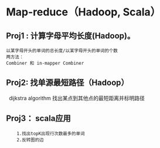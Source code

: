 Map-reduce（Hadoop, Scala）
==============
Proj1 : 计算字母平均长度(Hadoop)。
-----------
    以某字母开头的单词的总长度/以某字母开头的单词的个数
    两方法：
    Combiner 和 in-mapper Combiner 

Proj2:  找单源最短路径（Hadoop）
----------
        dijkstra algorithm
        找出某点到其他点的最短距离并标明路径

Proj3： scala应用
---------
        1.找出topK出现行次数最多的单词
        2.反转图的边

        
